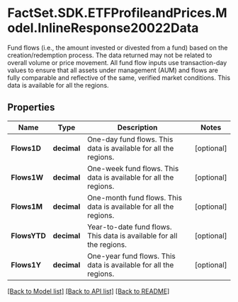 # FactSet.SDK.ETFProfileandPrices.Model.InlineResponse20022Data
Fund flows (i.e., the amount invested or divested from a fund) based on the creation/redemption process. The data returned may not be related to overall volume or price movement. All fund flow inputs use transaction-day values to ensure that all assets under management (AUM) and flows are fully comparable and reflective of the same, verified market conditions. This data is available for all the regions.

## Properties

Name | Type | Description | Notes
------------ | ------------- | ------------- | -------------
**Flows1D** | **decimal** | One-day fund flows. This data is available for all the regions. | [optional] 
**Flows1W** | **decimal** | One-week fund flows. This data is available for all the regions. | [optional] 
**Flows1M** | **decimal** | One-month fund flows. This data is available for all the regions. | [optional] 
**FlowsYTD** | **decimal** | Year-to-date fund flows. This data is available for all the regions. | [optional] 
**Flows1Y** | **decimal** | One-year fund flows. This data is available for all the regions. | [optional] 

[[Back to Model list]](../README.md#documentation-for-models) [[Back to API list]](../README.md#documentation-for-api-endpoints) [[Back to README]](../README.md)

